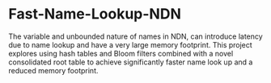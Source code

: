 # Fast-Name-Lookup-NDN
The variable and unbounded nature of names in NDN, can introduce latency due to name lookup and have a very large memory footprint. This project explores using hash tables and Bloom filters combined with a novel consolidated root table to achieve significantly faster name look up and a reduced memory footprint.
